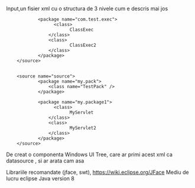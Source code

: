 Input,un  fisier xml cu o structura de 3 nivele cum e descris mai jos
 
   <project>
        <source name="src">
                <package name="com.test">
                    <class name="MyClass" />
                </package>
                
                <package name="com.test.exec">
                      <class>
                            ClassExec
                    </class>
                    <class>
                            ClassExec2
                    </class>
                </package>
        </source>


        <source name="source">
                <package name="my.pack">
                    <class name="TestPack" />
                </package>
                
                <package name="my.package1">
                      <class>
                            MyServlet
                    </class>
                    <class>
                            MyServlet2
                    </class>
                </package>
        </source>        
            
        
   
   <project>
   
   
   De creat o componenta Windows UI Tree, care ar primi acest xml ca datasource ,
  si ar arata cam asa
 
 
 

   
   Librariile recomandate (jface, swt), https://wiki.eclipse.org/JFace
Mediu de lucru eclipse
Java version 8

